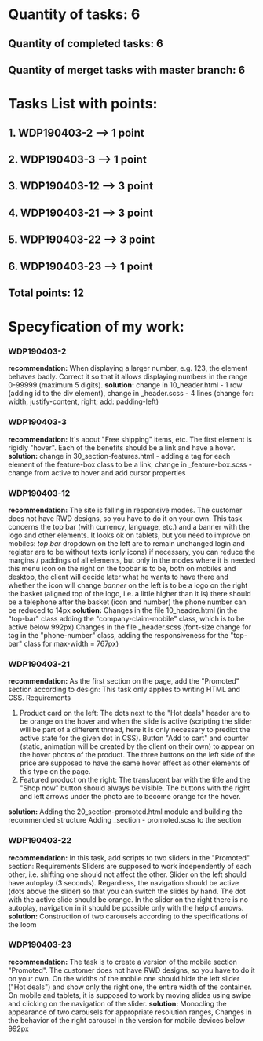 # Quantity of tasks: 6
## Quantity of completed tasks: 6
## Quantity of merget tasks with master branch: 6
# Tasks List with points:
## 1. WDP190403-2 --> 1 point 
## 2. WDP190403-3 --> 1 point
## 3. WDP190403-12 --> 3 point
## 4. WDP190403-21 --> 3 point
## 5. WDP190403-22 --> 3 point
## 6. WDP190403-23 --> 1 point
## Total points: 12
# Specyfication of my work:
### WDP190403-2
  **recommendation:** When displaying a larger number, e.g. 123, the element behaves badly. Correct it so that it allows displaying numbers in the range 0-99999 (maximum 5 digits).
  **solution:** change in 10_header.html - 1 row (adding id to the div element),
                change in _header.scss - 4 lines (change for: width, justify-content, right; add: padding-left)
### WDP190403-3
  **recommendation:** It's about "Free shipping" items, etc. The first element is rigidly "hover". Each of the benefits should be a link and have a hover.
  **solution:** change in 30_section-features.html - adding a tag for each element of the feature-box class to be a link,
change in _feature-box.scss - change from active to hover and add cursor properties

### WDP190403-12
  **recommendation:** The site is falling in responsive modes. The customer does not have RWD designs, so you have to do it on your own.
This task concerns the top bar (with currency, language, etc.) and a banner with the logo and other elements.
It looks ok on tablets, but you need to improve on mobiles:
*top bar*
dropdown on the left are to remain unchanged
login and register are to be without texts (only icons)
if necessary, you can reduce the margins / paddings of all elements, but only in the modes where it is needed
this menu icon on the right on the topbar is to be, both on mobiles and desktop, the client will decide later what he wants to have there and whether the icon will change
*banner*
on the left is to be a logo
on the right the basket (aligned top of the logo, i.e. a little higher than it is)
there should be a telephone after the basket (icon and number)
the phone number can be reduced to 14px
**solution:** Changes in the file 10_headre.html (in the "top-bar" class adding the "company-claim-mobile" class, which is to be active below 992px)
Changes in the file _header.scss (font-size change for tag
in the "phone-number" class, adding the responsiveness for the "top-bar" class for max-width = 767px)

### WDP190403-21
**recommendation:** As the first section on the page, add the "Promoted" section according to design:
This task only applies to writing HTML and CSS.
Requirements
1. Product card on the left:
The dots next to the "Hot deals" header are to be orange on the hover and when the slide is active (scripting the slider will be part of a different thread, here it is only necessary to predict the active state for the given dot in CSS).
Button "Add to cart" and counter (static, animation will be created by the client on their own) to appear on the hover photos of the product.
The three buttons on the left side of the price are supposed to have the same hover effect as other elements of this type on the page.
2. Featured product on the right:
The translucent bar with the title and the "Shop now" button should always be visible.
The buttons with the right and left arrows under the photo are to become orange for the hover.

**solution:** Adding the 20_section-promoted.html module and building the recommended structure
Adding _section - promoted.scss to the section

### WDP190403-22
**recommendation:** In this task, add scripts to two sliders in the "Promoted" section:
Requirements
Sliders are supposed to work independently of each other, i.e. shifting one should not affect the other.
Slider on the left should have autoplay (3 seconds). Regardless, the navigation should be active (dots above the slider) so that you can switch the slides by hand. The dot with the active slide should be orange.
In the slider on the right there is no autoplay, navigation in it should be possible only with the help of arrows.
**solution:** Construction of two carousels according to the specifications of the loom

### WDP190403-23
**recommendation:** The task is to create a version of the mobile section "Promoted". The customer does not have RWD designs, so you have to do it on your own.
On the widths of the mobile one should hide the left slider ("Hot deals") and show only the right one, the entire width of the container.
On mobile and tablets, it is supposed to work by moving slides using swipe and clicking on the navigation of the slider.
**solution:** Monocling the appearance of two carousels for appropriate resolution ranges,
Changes in the behavior of the right carousel in the version for mobile devices below 992px

